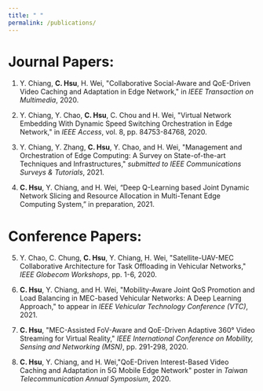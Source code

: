 ```yaml
---
title: " "
permalink: /publications/
---
```


Journal Papers:
======
1. Y. Chiang, **C. Hsu**, H. Wei, "Collaborative Social-Aware and QoE-Driven Video Caching and Adaptation in Edge Network," in *IEEE Transaction on Multimedia*, 2020.

2. Y. Chiang, Y. Chao, **C. Hsu**, C. Chou and H. Wei, "Virtual Network Embedding With Dynamic Speed Switching Orchestration in Edge Network," in *IEEE Access*, vol. 8, pp. 84753-84768, 2020.

3. Y. Chiang, Y. Zhang, **C. Hsu**, Y. Chao, and H. Wei, "Management and Orchestration of Edge Computing: A Survey on State-of-the-art Techniques and Infrastructures," *submitted to IEEE Communications Surveys & Tutorials*, 2021.

4. **C. Hsu**, Y. Chiang, and H. Wei, “Deep Q-Learning based Joint Dynamic Network Slicing and Resource Allocation in Multi-Tenant Edge Computing System,” in preparation, 2021.

Conference Papers:
======

5. Y. Chao, C. Chung, **C. Hsu**, Y. Chiang, H. Wei, "Satellite-UAV-MEC Collaborative Architecture for Task Offloading in Vehicular Networks," *IEEE Globecom Workshops*, pp. 1-6, 2020.

6. **C. Hsu**, Y. Chiang, and H. Wei, "Mobility-Aware Joint QoS Promotion and Load Balancing in MEC-based Vehicular Networks: A Deep Learning Approach," to appear in *IEEE Vehicular Technology Conference (VTC)*, 2021.

7. **C. Hsu**, "MEC-Assisted FoV-Aware and QoE-Driven Adaptive 360° Video Streaming for Virtual Reality," *IEEE International Conference on Mobility, Sensing and Networking (MSN)*, pp. 291-298, 2020.

8. **C. Hsu**, Y. Chiang, and H. Wei,"QoE-Driven Interest-Based Video Caching and Adaptation in 5G Mobile Edge Network" poster in *Taiwan Telecommunication Annual Symposium*, 2020.